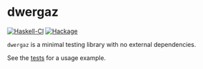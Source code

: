 # dwergaz

[![Haskell-CI](https://github.com/henrytill/dwergaz/actions/workflows/haskell-ci.yml/badge.svg)](https://github.com/henrytill/dwergaz/actions/workflows/haskell-ci.yml)
[![Hackage](https://img.shields.io/hackage/v/dwergaz.svg)](http://hackage.haskell.org/package/dwergaz)

`dwergaz` is a minimal testing library with no external dependencies.

See the [tests](https://github.com/henrytill/dwergaz/blob/master/test/Main.hs) for a usage example.
